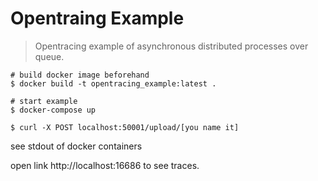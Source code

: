 Opentraing Example
===================

> Opentracing example of asynchronous distributed processes over queue.

```
# build docker image beforehand
$ docker build -t opentracing_example:latest .

# start example
$ docker-compose up
```

```
$ curl -X POST localhost:50001/upload/[you name it]
```

see stdout of docker containers

open link http://localhost:16686 to see traces.
